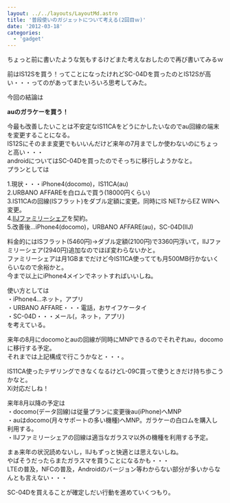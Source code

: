 ```yaml
---
layout: ../../layouts/LayoutMd.astro
title: '普段使いのガジェットについて考える(2回目ｗ)'
date: '2012-03-18'
categories:
  - 'gadget'
---
```


ちょっと前に書いたような気もするけどまた考えなおしたので再び書いてみるｗ

前はIS12Sを買う！ってことになったけれどSC-04Dを買ったのとIS12Sが高い・・・ってのがあってまたいろいろ思考してみた。

今回の結論は

**auのガラケーを買う！**

今最も改善したいことは不安定なIS11CAをどうにかしたいなのでau回線の端末を変更することになる。  
IS12Sにそのまま変更でもいいんだけど来年の7月までしか使わないのにちょっと高い・・・  
androidについてはSC-04Dを買ったのでそっちに移行しようかなと。  
プランとしては

1.現状・・・iPhone4(docomo)，IS11CA(au)  
2.URBANO AFFAREを白ロムで買う(18000円くらい)  
3.IS11CAの回線(ISフラット)をダブル定額に変更。同時にIS NETからEZ WINへ変更。  
4.[IIJファミリーシェア](http://www.iij.ad.jp/news/pressrelease/2012/0215.html)を契約。  
5.改善後…iPhone4(docomo)，URBANO AFFARE(au)，SC-04D(IIJ)

料金的にはISフラット(5460円)→ダブル定額(2100円)で3360円浮いて，IIJファミリーシェア(2940円)追加なのでほぼ変わらないかと。  
ファミリーシェアは月1GBまでだけど今IS11CA使ってても月500MB行かないくらいなので余裕かと。  
今まで以上にiPhone4メインでネットすればいいしね。

使い方としては  
・iPhone4…ネット，アプリ  
・URBANO AFFARE・・・電話，おサイフケータイ  
・SC-04D・・・メール(，ネット，アプリ)  
を考えている。

来年の8月にdocomoとauの回線が同時にMNPできるのでそれぞれau，docomoに移行する予定。  
それまでは上記構成で行こうかなと・・・。

IS11CA使ったテザリングできなくなるけどL-09C買って使うときだけ持ち歩こうかなと。  
Xi対応だしね！

来年8月以降の予定は  
・docomo(データ回線)は従量プランに変更後au(iPhone)へMNP  
・auはdocomo(月々サポートの多い機種)へMNP。ガラケーの白ロムを購入し利用する。  
・IIJファミリーシェアの回線は適当なガラスマ以外の機種を利用する予定。

まぁ来年の状況読めないし，IIJもずっと快適とは思えないしね。  
やばそうだったらまたガラスマを買うことになるかも・・・  
LTEの普及，NFCの普及，Androidのバージョン等わからない部分が多いからなんとも言えない・・・

SC-04Dを買えることが確定しだい行動を進めていくつもり。
